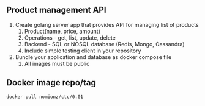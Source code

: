 

## Product management API

1. Create golang server app that provides API for managing list of products
   1. Product(name, price, amount)
   2. Operations - get, list, update, delete
   4. Backend - SQL or NOSQL database (Redis, Mongo, Cassandra)
   3. Include simple testing client in your repository
2. Bundle your application and database as docker compose file
   1. All images must be public 

## Docker image repo/tag
```
docker pull nomionz/ctc/0.01
```

